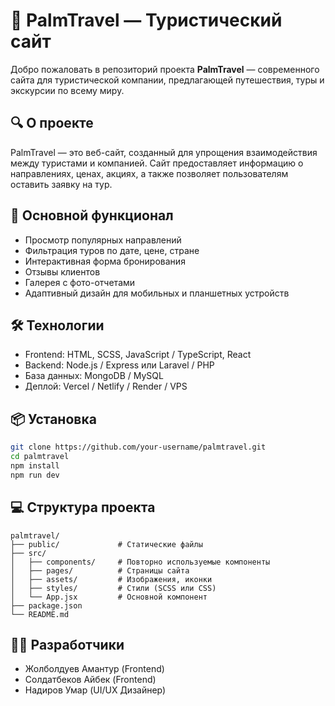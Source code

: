 # 🌴 PalmTravel — Туристический сайт

Добро пожаловать в репозиторий проекта **PalmTravel** — современного сайта для туристической компании, предлагающей путешествия, туры и экскурсии по всему миру.

## 🔍 О проекте

PalmTravel — это веб-сайт, созданный для упрощения взаимодействия между туристами и компанией. Сайт предоставляет информацию о направлениях, ценах, акциях, а также позволяет пользователям оставить заявку на тур.

## 🚀 Основной функционал

- Просмотр популярных направлений
- Фильтрация туров по дате, цене, стране
- Интерактивная форма бронирования
- Отзывы клиентов
- Галерея с фото-отчетами
- Адаптивный дизайн для мобильных и планшетных устройств

## 🛠️ Технологии

- Frontend: HTML, SCSS, JavaScript / TypeScript, React
- Backend: Node.js / Express или Laravel / PHP
- База данных: MongoDB / MySQL
- Деплой: Vercel / Netlify / Render / VPS

## 📦 Установка

```bash
git clone https://github.com/your-username/palmtravel.git
cd palmtravel
npm install
npm run dev
```

## 💻 Структура проекта

```
palmtravel/
├── public/             # Статические файлы
├── src/
│   ├── components/     # Повторно используемые компоненты
│   ├── pages/          # Страницы сайта
│   ├── assets/         # Изображения, иконки
│   ├── styles/         # Стили (SCSS или CSS)
│   └── App.jsx         # Основной компонент
├── package.json
└── README.md
```

## 🧑‍💻 Разработчики

- Жолболдуев Амантур (Frontend)
- Солдатбеков Айбек (Frontend)
- Надиров Умар (UI/UX Дизайнер)